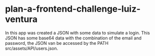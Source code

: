 # plan-a-frontend-challenge-luiz-ventura

In this app was created a JSON with some data to simulate a login.
This JSON has some base64 data with the combination of the email and password, the JSON van be accessed by the PATH src/assets/API/users.json.

